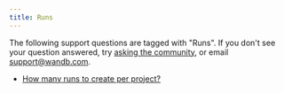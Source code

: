 ```yaml
---
title: Runs 
---
```

The following support questions are tagged with "Runs". If you don't see 
your question answered, try [asking the community](https://community.wandb.ai/), 
or email [support@wandb.com](mailto:support@wandb.com).

- [How many runs to create per project?](how_many_runs_create_per_project.md)
